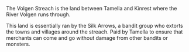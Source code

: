 The Volgen Streach is the land between Tamella and Kinrest where the River Volgen runs through. 

This land is essentially ran by the Silk Arrows, a bandit group who extorts the towns and villages around the streach. Paid by Tamella to ensure that merchants can come and go without damage from other bandits or monsters. 